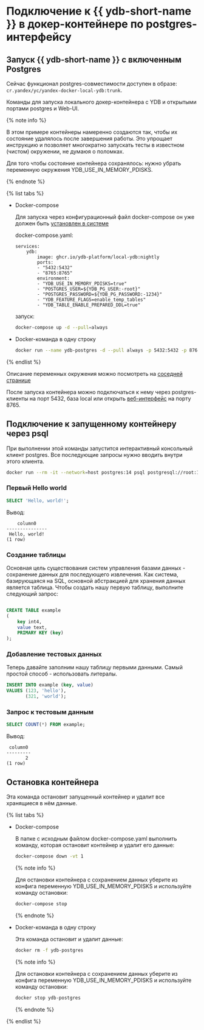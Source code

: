 # Подключение к {{ ydb-short-name }} в докер-контейнере по postgres-интерфейсу

## Запуск {{ ydb-short-name }} с включенным Postgres

Сейчас функционал postgres-совместимости доступен в образе: `cr.yandex/yc/yandex-docker-local-ydb:trunk`.

Команды для запуска локального докер-контейнера с YDB и открытыми портами postgres и Web-UI.

{% note info %}

В этом примере контейнеры намеренно создаются так, чтобы их состояние удалялось после завершения работы. Это упрощает инструкцию и позволяет многократно запускать тесты в известном (чистом) окружении, не думаюя о поломках.

Для того чтобы состояние контейнера сохранялось: нужно убрать переменную окружения YDB_USE_IN_MEMORY_PDISKS.

{% endnote %}

{% list tabs %}

- Docker-compose

    Для запуска через конфигурационный файл docker-compose он уже должен быть [установлен в системе](https://docs.docker.com/compose/install/standalone/)

    docker-compose.yaml:
    ```
    services:
        ydb:
            image: ghcr.io/ydb-platform/local-ydb:nightly
            ports:
            - "5432:5432"
            - "8765:8765"
            environment:
            - "YDB_USE_IN_MEMORY_PDISKS=true"
            - "POSTGRES_USER=${YDB_PG_USER:-root}"
            - "POSTGRES_PASSWORD=${YDB_PG_PASSWORD:-1234}"
            - "YDB_FEATURE_FLAGS=enable_temp_tables"
            - "YDB_TABLE_ENABLE_PREPARED_DDL=true"
    ```

    запуск:
    ```bash
    docker-compose up -d --pull=always
    ```

- Docker-команда в одну строку

    ```bash
    docker run --name ydb-postgres -d --pull always -p 5432:5432 -p 8765:8765 -e POSTGRES_USER=root -e POSTGRES_PASSWORD=1234 -e YDB_FEATURE_FLAGS=enable_temp_tables -e YDB_TABLE_ENABLE_PREPARED_DDL=true -e YDB_USE_IN_MEMORY_PDISKS=true ghcr.io/ydb-platform/local-ydb:nightly
    ```

{% endlist %}

Описание переменных окружения можно посмотреть на [соседней странице](../getting_started/self_hosted/ydb_docker.md#start-pars)


После запуска контейнера можно подключаться к нему через postgres-клиенты на порт 5432, база local или открыть [веб-интерфейс](http://localhost:8765) на порту 8765.

## Подключение к запущенному контейнеру через psql

При выполнении этой команды запустится интерактивный консольный клиент postgres. Все последующие запросы нужно вводить внутри этого клиента.

```bash
docker run --rm -it --network=host postgres:14 psql postgresql://root:1234@localhost:5432/local
```

### Первый Hello world

```sql
SELECT 'Hello, world!';
```

Вывод:
```
    column0
---------------
 Hello, world!
(1 row)
```

### Создание таблицы
Основная цель существования систем управления базами данных - сохранение данных для последующего извлечения. Как система, базирующаяся на SQL, основной абстракцией для хранения данных является таблица. Чтобы создать нашу первую таблицу, выполните следующий запрос:

```sql

CREATE TABLE example
(
    key int4,
    value text,
    PRIMARY KEY (key)
);
```

### Добавление тестовых данных
Теперь давайте заполним нашу таблицу первыми данными. Самый простой способ - использовать литералы.

```sql
INSERT INTO example (key, value)
VALUES (123, 'hello'),
       (321, 'world');
```

### Запрос к тестовым данным

```sql
SELECT COUNT(*) FROM example;
```

Вывод:
```
 column0
---------
       2
(1 row)
```


## Остановка контейнера

Эта команда остановит запущенный контейнер и удалит все хранящиеся в нём данные.

{% list tabs %}

- Docker-compose

    В папке с исходным файлом docker-compose.yaml выполнить команду, которая остановит контейнер и удалит его данные:

    ```bash
    docker-compose down -vt 1
    ```
    {% note info %}

    Для остановки контейнера с сохранением данных уберите из конфига переменную YDB_USE_IN_MEMORY_PDISKS и используйте команду остановки:

    ```bash
    docker-compose stop
    ```

    {% endnote %}

- Docker-команда в одну строку

    Эта команда остановит и удалит данные:

    ```bash
    docker rm -f ydb-postgres
    ```

    {% note info %}

    Для остановки контейнера с сохранением данных уберите из конфига переменную YDB_USE_IN_MEMORY_PDISKS и используйте команду остановки:

    ```bash
    docker stop ydb-postgres
    ```

    {% endnote %}


{% endlist %}
